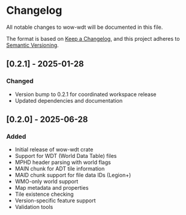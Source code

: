 # Changelog

All notable changes to wow-wdt will be documented in this file.

The format is based on [Keep a Changelog](https://keepachangelog.com/en/1.0.0/),
and this project adheres to [Semantic Versioning](https://semver.org/spec/v2.0.0.html).

## [0.2.1] - 2025-01-28

### Changed

- Version bump to 0.2.1 for coordinated workspace release
- Updated dependencies and documentation

## [0.2.0] - 2025-06-28

### Added

- Initial release of wow-wdt crate
- Support for WDT (World Data Table) files
- MPHD header parsing with world flags
- MAIN chunk for ADT tile information
- MAID chunk support for file data IDs (Legion+)
- WMO-only world support
- Map metadata and properties
- Tile existence checking
- Version-specific feature support
- Validation tools
